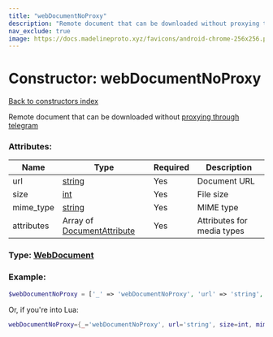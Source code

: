 ```yaml
---
title: "webDocumentNoProxy"
description: "Remote document that can be downloaded without proxying through telegram"
nav_exclude: true
image: https://docs.madelineproto.xyz/favicons/android-chrome-256x256.png
---
```

# Constructor: webDocumentNoProxy  
[Back to constructors index](index.md)



Remote document that can be downloaded without [proxying through telegram](https://core.telegram.org/api/files)

### Attributes:

| Name     |    Type       | Required | Description |
|----------|---------------|----------|-------------|
|url|[string](../types/string.md) | Yes|Document URL|
|size|[int](../types/int.md) | Yes|File size|
|mime\_type|[string](../types/string.md) | Yes|MIME type|
|attributes|Array of [DocumentAttribute](../types/DocumentAttribute.md) | Yes|Attributes for media types|



### Type: [WebDocument](../types/WebDocument.md)


### Example:

```php
$webDocumentNoProxy = ['_' => 'webDocumentNoProxy', 'url' => 'string', 'size' => int, 'mime_type' => 'string', 'attributes' => [DocumentAttribute, DocumentAttribute]];
```  


Or, if you're into Lua:

```lua
webDocumentNoProxy={_='webDocumentNoProxy', url='string', size=int, mime_type='string', attributes={DocumentAttribute}}

```


